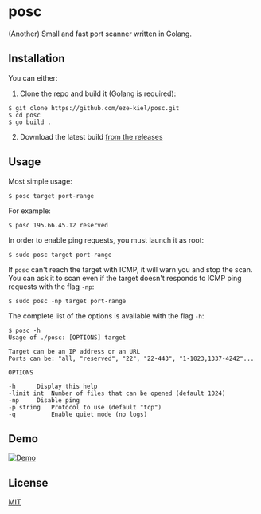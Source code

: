 # posc

(Another) Small and fast port scanner written in Golang.

## Installation

You can either:

1. Clone the repo and build it (Golang is required):

```
$ git clone https://github.com/eze-kiel/posc.git
$ cd posc
$ go build .
```

2. Download the latest build [from the releases](https://github.com/eze-kiel/posc/releases)

## Usage

Most simple usage:

```
$ posc target port-range
```

For example: 

```
$ posc 195.66.45.12 reserved
```

In order to enable ping requests, you must launch it as root:

```
$ sudo posc target port-range
```

If `posc` can't reach the target with ICMP, it will warn you and stop the scan. You can ask it to scan even if the target doesn't responds to ICMP ping requests with the flag `-np`:

```
$ sudo posc -np target port-range
```

The complete list of the options is available with the flag `-h`:

```
$ posc -h
Usage of ./posc: [OPTIONS] target

Target can be an IP address or an URL
Ports can be: "all, "reserved", "22", "22-443", "1-1023,1337-4242"...

OPTIONS

-h		Display this help
-limit int	Number of files that can be opened (default 1024)
-np		Disable ping
-p string	Protocol to use (default "tcp")
-q    		Enable quiet mode (no logs)
```

## Demo

[![Demo](https://asciinema.org/a/pXWO6QoLBlqufMwoIhcILyvF7.svg)](https://asciinema.org/a/pXWO6QoLBlqufMwoIhcILyvF7)

## License

[MIT](https://choosealicense.com/licenses/mit/)
